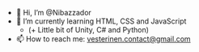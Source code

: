 - 👋 Hi, I’m @Nibazzador
- 🌱 I’m currently learning HTML, CSS and JavaScript
    - (+ Little bit of Unity, C# and Python)
- 📫 How to reach me: vesterinen.contact@gmail.com

